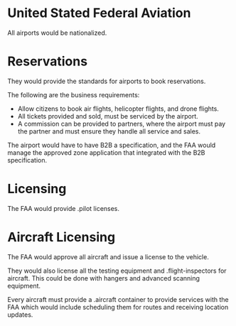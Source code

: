 # United Stated Federal Aviation

All airports would be nationalized.

# Reservations

They would provide the standards for airports to book reservations.

The following are the business requirements:

- Allow citizens to book air flights, helicopter flights, and drone flights.
- All tickets provided and sold, must be serviced by the airport.
- A commission can be provided to partners, where the airport must pay the partner and must ensure they handle all service and sales.

The airport would have to have B2B a specification, and the FAA would manage the approved zone application that integrated with the B2B specification.

# Licensing

The FAA would provide .pilot licenses.

# Aircraft Licensing

The FAA would approve all aircraft and issue a license to the vehicle.

They would also license all the testing equipment and .flight-inspectors for aircraft. This could be done with hangers and advanced scanning equipment.

Every aircraft must provide a .aircraft container to provide services with the FAA which would include scheduling them for routes and receiving location updates.
